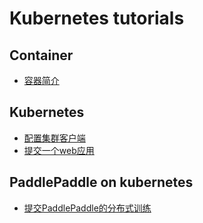 # Kubernetes tutorials
## Container
- [容器简介](./container/README.md)

## Kubernetes
- [配置集群客户端](./configure_kubectl.md)
- [提交一个web应用](#)

## PaddlePaddle on kubernetes
- [提交PaddlePaddle的分布式训练](./quickstart/paddle_dist_train/README.md)
